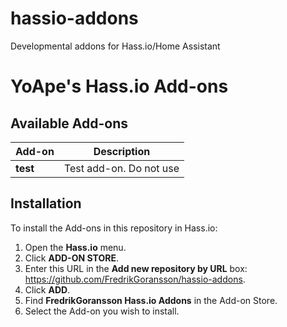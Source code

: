 # hassio-addons
Developmental addons for Hass.io/Home Assistant

# YoApe's Hass.io Add-ons

## Available Add-ons

|Add-on|Description|
|------|-----------|
|**test**|Test add-on. Do not use|

## Installation

To install the Add-ons in this repository in Hass.io:

1. Open the **Hass.io** menu.
2. Click **ADD-ON STORE**.
3. Enter this URL in the **Add new repository by URL** box: https://github.com/FredrikGoransson/hassio-addons.
4. Click **ADD**.
5. Find **FredrikGoransson Hass.io Addons** in the Add-on Store.
6. Select the Add-on you wish to install.
